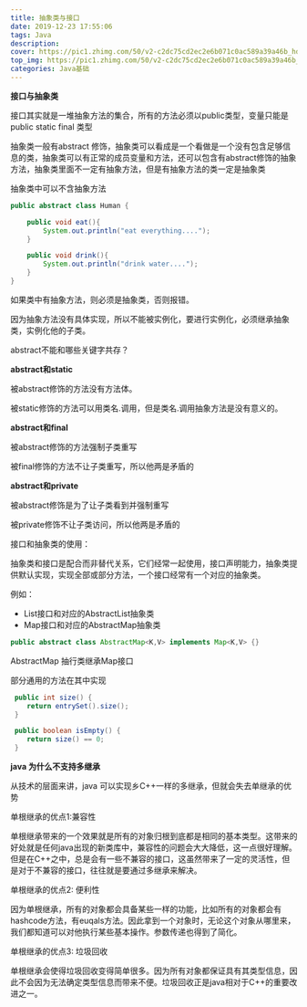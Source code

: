 ```yaml
---
title: 抽象类与接口
date: 2019-12-23 17:55:06
tags: Java
description: 
cover: https://pic1.zhimg.com/50/v2-c2dc75cd2ec2e6b071c0ac589a39a46b_hd.jpg
top_img: https://pic1.zhimg.com/50/v2-c2dc75cd2ec2e6b071c0ac589a39a46b_hd.jpg
categories: Java基础
---
```


**接口与抽象类**

接口其实就是一堆抽象方法的集合，所有的方法必须以public类型，变量只能是public static final 类型

抽象类一般有abstract 修饰，抽象类可以看成是一个看做是一个没有包含足够信息的类，抽象类可以有正常的成员变量和方法，还可以包含有abstract修饰的抽象方法，抽象类里面不一定有抽象方法，但是有抽象方法的类一定是抽象类

抽象类中可以不含抽象方法

```java
public abstract class Human {

    public void eat(){
        System.out.println("eat everything....");
    }

    public void drink(){
        System.out.println("drink water....");
    }
}
```

如果类中有抽象方法，则必须是抽象类，否则报错。

因为抽象方法没有具体实现，所以不能被实例化，要进行实例化，必须继承抽象类，实例化他的子类。

abstract不能和哪些关键字共存？

**abstract和static**

被abstract修饰的方法没有方法体。

被static修饰的方法可以用类名.调用，但是类名.调用抽象方法是没有意义的。

**abstract和final**

被abstract修饰的方法强制子类重写

被final修饰的方法不让子类重写，所以他两是矛盾的

**abstract和private**

被abstract修饰是为了让子类看到并强制重写

被private修饰不让子类访问，所以他两是矛盾的



接口和抽象类的使用：

抽象类和接口是配合而非替代关系，它们经常一起使用，接口声明能力，抽象类提供默认实现，实现全部或部分方法，一个接口经常有一个对应的抽象类。

例如：

- List接口和对应的AbstractList抽象类
- Map接口和对应的AbstractMap抽象类

```java
public abstract class AbstractMap<K,V> implements Map<K,V> {}
```

AbstractMap  抽行类继承Map接口

部分通用的方法在其中实现

```java
 public int size() {
    return entrySet().size();
 }

 public boolean isEmpty() {
    return size() == 0;
 }
```

**java 为什么不支持多继承**

从技术的层面来讲，java 可以实现乡C++一样的多继承，但就会失去单继承的优势

单根继承的优点1:兼容性

单根继承带来的一个效果就是所有的对象归根到底都是相同的基本类型。这带来的好处就是任何java出现的新类库中，兼容性的问题会大大降低，这一点很好理解。但是在C++之中，总是会有一些不兼容的接口，这虽然带来了一定的灵活性，但是对于不兼容的接口，往往就是要通过多继承来解决。

单根继承的优点2: 便利性

因为单根继承，所有的对象都会具备某些一样的功能，比如所有的对象都会有hashcode方法，有euqals方法。因此拿到一个对象时，无论这个对象从哪里来，我们都知道可以对他执行某些基本操作。参数传递也得到了简化。

单根继承的优点3: 垃圾回收

单根继承会使得垃圾回收变得简单很多。因为所有对象都保证具有其类型信息，因此不会因为无法确定类型信息而带来不便。垃圾回收正是java相对于C++的重要改进之一。




